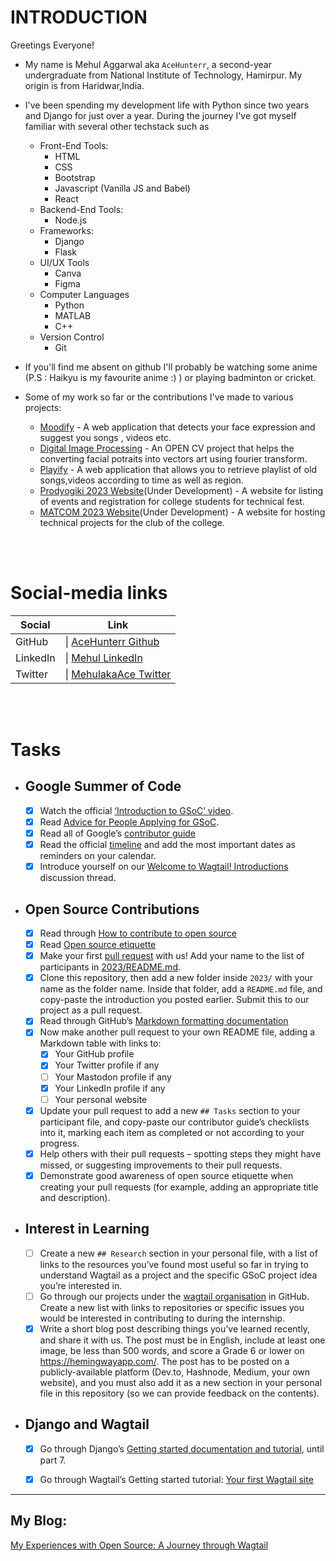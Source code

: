 # INTRODUCTION
Greetings Everyone! <br>
- My name is Mehul Aggarwal aka `AceHunterr`, a second-year undergraduate from National Institute of Technology, Hamirpur. My origin is from Haridwar,India.
- I've been spending my development life with Python since two years and Django for just over a year. During the journey I've got myself familiar with several other techstack such as
    - Front-End Tools:
        - HTML
        - CSS
        - Bootstrap
        - Javascript (Vanilla JS and Babel)
        - React 
    - Backend-End Tools:
        - Node.js
    - Frameworks:
        - Django
        - Flask
    - UI/UX Tools
        - Canva
        - Figma
    - Computer Languages
        - Python 
        - MATLAB
        - C++
    - Version Control
        - Git
    

- If you'll find me absent on github I'll probably be watching some anime (P.S : Haikyu is my favourite anime :)  ) or playing badminton or cricket.
- Some of my work so far or the contributions I've made to various projects:
    - [Moodify](https://github.com/AceHunterr/moodify) - A web application that detects your face expression and suggest you songs , videos etc.
    - [Digital Image Processing](https://github.com/AceHunterr/Digital_Image_Processing) - An OPEN CV project that helps the converting facial potraits into vectors art using fourier transform.
    - [Playify](https://github.com/AceHunterr/song_playlist) - A web application that allows you to retrieve playlist of old songs,videos according to time as well as region.
    - [Prodyogiki 2023 Website](https://github.com/AceHunterr/prody-2023)(Under Development) - A website for listing of events and registration for college students for technical fest.
    - [MATCOM 2023 Website](https://github.com/TeamMatcom/website-main)(Under Development) - A website for hosting technical projects for the club of the college.


<br>
<br>


# Social-media links

| Social              | Link                                                            |
| -----------         | ----------------------------------------------------------------|
| GitHub       |&#124; [AceHunterr Github](https://github.com/AceHunterr)                     |
| LinkedIn     |&#124; [Mehul LinkedIn](https://www.linkedin.com/in/mehul-aggarwal-47285421b/) |
| Twitter    |&#124; [MehulakaAce Twitter](https://twitter.com/MehulakaAce) |

<br>
<br>

# Tasks

- ## Google Summer of Code
    - [x] Watch the official [‘Introduction to GSoC’ video](https://www.youtube.com/watch?v=7jD2tChhrWM&feature=youtu.be).
    - [x] Read [Advice for People Applying for GSoC](https://developers.google.com/open-source/gsoc/help/student-advice).
    - [x] Read all of Google’s [contributor guide](https://google.github.io/gsocguides/student/)
    - [x] Read the official [timeline](https://developers.google.com/open-source/gsoc/timeline) and add the most important dates as reminders on your calendar.
    - [x] Introduce yourself on our [Welcome to Wagtail! Introductions](https://github.com/wagtail/gsoc/discussions/1) discussion thread.

- ## Open Source Contributions

    - [x] Read through [How to contribute to open source](https://opensource.guide/how-to-contribute/)
    - [x] Read [Open source etiquette](https://developer.mozilla.org/en-US/docs/MDN/Community/Open_source_etiquette)
    - [x] Make your first [pull request](https://docs.github.com/en/pull-requests/collaborating-with-pull-requests/proposing-changes-to-your-work-with-pull-requests/creating-a-pull-request) with us! Add your name to the list of participants in [2023/README.md](2023/README.md).
    - [x] Clone this repository, then add a new folder inside `2023/` with your name as the folder name. Inside that folder, add a `README.md` file, and copy-paste the introduction you posted earlier. Submit this to our project as a pull request.
    - [x] Read through GitHub’s [Markdown formatting documentation](https://docs.github.com/en/get-started/writing-on-github/getting-started-with-writing-and-formatting-on-github/basic-writing-and-formatting-syntax)
    - [x] Now make another pull request to your own README file, adding a Markdown table with links to:
        - [x] Your GitHub profile
        - [x] Your Twitter profile if any
        - [ ] Your Mastodon profile if any
        - [x] Your LinkedIn profile if any
        - [ ] Your personal website
    - [x] Update your pull request to add a new `## Tasks` section to your participant file, and copy-paste our contributor guide’s checklists into it, marking each item as completed or not according to your progress.
    - [x] Help others with their pull requests – spotting steps they might have missed, or suggesting improvements to their pull requests.
    - [x] Demonstrate good awareness of open source etiquette when creating your pull requests (for example, adding an appropriate title and description).

- ## Interest in Learning
    - [ ] Create a new `## Research` section in your personal file, with a list of links to the resources you’ve found most useful so far in trying to understand Wagtail as a project and the specific GSoC project idea you’re interested in.
    - [ ] Go through our projects under the [wagtail organisation](https://github.com/wagtail) in GitHub. Create a new list with links to repositories or specific issues you would be interested in contributing to during the internship.
    - [x] Write a short blog post describing things you’ve learned recently, and share it with us. The post must be in English, include at least one image, be less than 500 words, and score a Grade 6 or lower on <https://hemingwayapp.com/>. The post has to be posted on a publicly-available platform (Dev.to, Hashnode, Medium, your own website), and you must also add it as a new section in your personal file in this repository (so we can provide feedback on the contents).

- ## Django and Wagtail 

    - [x] Go through Django’s [Getting started documentation and tutorial](https://docs.djangoproject.com/en/4.1/intro/), until part 7.
    - [x] Go through Wagtail’s Getting started tutorial: [Your first Wagtail site](https://docs.wagtail.org/en/stable/getting_started/tutorial.html)
    
    
<hr>

## My Blog:
[My Experiences with Open Source: A Journey through Wagtail](https://acehunter.hashnode.dev/my-bizzare-adventures-with-wagtail-a-dive-into-open-source)
